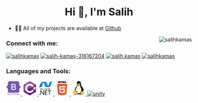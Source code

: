 <h1 align="center">Hi 👋, I'm Salih</h1>

- 👨‍💻 All of my projects are available at [Github](https://github.com/salihkamas)
<img align="right" src="https://github-readme-stats.vercel.app/api?username=salihkamas&show_icons=true&locale=en" alt="salihkamas" />

<h3 align="left">Connect with me:</h3>
<p align="left">
<a href="https://twitter.com/salihkamas" target="blank"><img src="https://cdn.jsdelivr.net/npm/simple-icons@3.0.1/icons/twitter.svg" alt="salihkamas" height="30" width="40" /></a>
<a href="https://linkedin.com/in/salih-kamaş-316167204" target="blank"><img  src="https://cdn.jsdelivr.net/npm/simple-icons@3.0.1/icons/linkedin.svg" alt="salih-kamaş-316167204" height="30" width="40" /></a>
<a href="https://fb.com/salih.kamas" target="blank"><img  src="https://cdn.jsdelivr.net/npm/simple-icons@3.0.1/icons/facebook.svg" alt="salih.kamas" height="30" width="40" /></a>
<a href="mailto:msalihkamas@gmail.com" target="blank"><img  src="https://cdn.jsdelivr.net/npm/simple-icons@3.0.1/icons/gmail.svg" alt="salihkamas" height="30" width="40" /></a>
</p>

<h3 align="left">Languages and Tools:</h3>
<p align="left"> <a href="https://getbootstrap.com" target="_blank"> <img src="https://raw.githubusercontent.com/devicons/devicon/master/icons/bootstrap/bootstrap-plain-wordmark.svg" alt="bootstrap" width="40" height="40"/> </a> <a href="https://www.w3schools.com/cs/" target="_blank"> <img src="https://raw.githubusercontent.com/devicons/devicon/master/icons/csharp/csharp-original.svg" alt="csharp" width="40" height="40"/> </a> <a href="https://dotnet.microsoft.com/" target="_blank"> <img src="https://raw.githubusercontent.com/devicons/devicon/master/icons/dot-net/dot-net-original-wordmark.svg" alt="dotnet" width="40" height="40"/> </a> <a href="https://www.w3.org/html/" target="_blank"> <img src="https://raw.githubusercontent.com/devicons/devicon/master/icons/html5/html5-original-wordmark.svg" alt="html5" width="40" height="40"/> </a> <a href="https://www.linux.org/" target="_blank"> <img src="https://raw.githubusercontent.com/devicons/devicon/master/icons/linux/linux-original.svg" alt="linux" width="40" height="40"/> </a> <a href="https://unity.com/" target="_blank" rel="noreferrer"> <img src="https://www.vectorlogo.zone/logos/unity3d/unity3d-icon.svg" alt="unity" width="40" height="40"/> </a></p>
